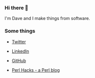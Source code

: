 ### Hi there 👋

I'm Dave and I make things from software.

### Some things

* [Twitter](https://twitter.com/davorg)
* [LinkedIn](https://www.linkedin.com/in/davorg/)
* [GitHub](https://github.com/davorg)

* [Perl Hacks - a Perl blog](https://perlhacks.com/)

